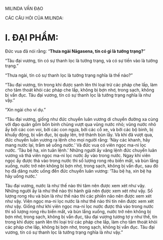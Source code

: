 MILINDA VẤN ĐẠO

CÁC CÂU HỎI CỦA MILINDA:

# I. ĐẠI PHẨM:

Đức vua đã nói rằng: “**Thưa ngài Nāgasena, tín có gì là tướng trạng?**”

“Tâu đại vương, tín có sự thanh lọc là tướng trạng, và có sự tiến vào là tướng trạng.”

“Thưa ngài, tín có sự thanh lọc là tướng trạng nghĩa là thế nào?”

“Tâu đại vương, tín trong khi được sanh lên thì loại trừ các pháp che lấp, làm cho tâm thoát khỏi các pháp che lấp, không bị bợn nhơ, trong sạch, không bị vẩn đục. Tâu đại vương, tín có sự thanh lọc là tướng trạng nghĩa là như vậy.”

“Xin ngài cho ví dụ.”

“Tâu đại vương, giống như đức chuyển luân vương di chuyển đường xa cùng với đạo quân gồm bốn binh chủng vượt qua vũng nước nhỏ; vũng nước nhỏ ấy bởi các con voi, bởi các con ngựa, bởi các cỗ xe, và bởi các bộ binh, bị khuấy động, bị vẩn đục, bị quậy lên, trở thành bùn lầy. Và khi đã vượt qua, đức chuyển luân vương ra lệnh cho mọi người rằng: ‘Này các khanh, hãy mang nước lại, trẫm sẽ uống nước.’ Và đức vua có viên ngọc ma-ni lọc nước. ‘Tâu bệ hạ, xin tuân lệnh.’ Những người ấy vâng lệnh đức chuyển luân vương và thả viên ngọc ma-ni lọc nước ấy vào trong nước. Ngay khi viên ngọc ấy được thả vào trong nước thì số lượng rong rêu biến mất, và bùn lắng xuống, nước trở nên không bị bợn nhơ, trong sạch, không bị vẩn đục, sau đó họ đã dâng nước uống đến đức chuyển luân vương: ‘Tâu bệ hạ, xin bệ hạ hãy uống nước.’

Tâu đại vương, nước là như thế nào thì tâm nên được xem xét như vậy. Những người ấy là như thế nào thì hành giả nên được xem xét như vậy. Số lượng rong rêu và bùn là như thế nào thì các phiền não nên được xem xét như vậy. Viên ngọc ma-ni lọc nước là như thế nào thì tín nên được xem xét như vậy. Giống như khi viên ngọc ma-ni lọc nước được thả vào trong nước thì số lượng rong rêu biến mất, và bùn lắng xuống, nước trở nên không bị bợn nhơ, trong sạch, không bị vẩn đục, tâu đại vương tương tợ y như thế, tín trong khi được sanh lên thì loại trừ các pháp che lấp, làm cho tâm thoát khỏi các pháp che lấp, không bị bợn nhơ, trong sạch, không bị vẩn đục. Tâu đại vương, tín có sự thanh lọc là tướng trạng nghĩa là như vậy.”
